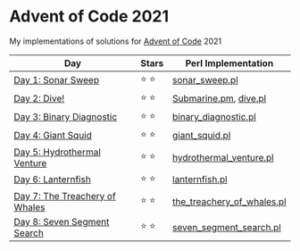 # Advent of Code 2021

My implementations of solutions for [Advent of Code](https://adventofcode.com/) 2021

| Day | Stars | Perl Implementation |
| --- | ----- | ------------------- |
| [Day 1: Sonar Sweep](https://adventofcode.com/2021/day/1) | :star: :star: | [sonar_sweep.pl](d01/sonar_sweep.pl) |
| [Day 2: Dive!](https://adventofcode.com/2021/day/2) | :star: :star: | [Submarine.pm](d02/Submarine.pm), [dive.pl](d02/dive.pl) |
| [Day 3: Binary Diagnostic](https://adventofcode.com/2021/day/3) | :star: :star: | [binary_diagnostic.pl](d03/binary_diagnostic.pl) |
| [Day 4: Giant Squid](https://adventofcode.com/2021/day/4) | :star: :star: | [giant_squid.pl](d04/giant_squid.pl) |
| [Day 5: Hydrothermal Venture](https://adventofcode.com/2021/day/5) | :star: :star: | [hydrothermal_venture.pl](d05/hydrothermal_venture.pl) |
| [Day 6: Lanternfish](https://adventofcode.com/2021/day/6) | :star: :star: | [lanternfish.pl](d06/lanternfish.pl) |
| [Day 7: The Treachery of Whales](https://adventofcode.com/2021/day/7) | :star: :star: | [the_treachery_of_whales.pl](d07/the_treachery_of_whales.pl) |
| [Day 8: Seven Segment Search](https://adventofcode.com/2021/day/8) | :star: :star: | [seven_segment_search.pl](d08/seven_segment_search.pl) |
